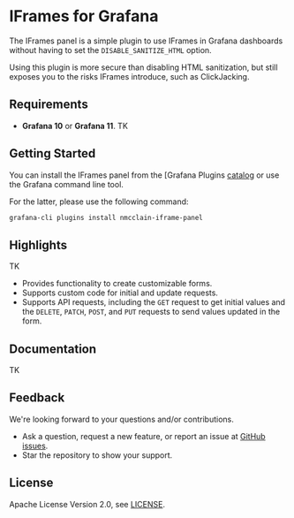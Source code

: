 # IFrames for Grafana

The IFrames panel is a simple plugin to use IFrames in Grafana dashboards without having to set the `DISABLE_SANITIZE_HTML` option.

Using this plugin is more secure than disabling HTML sanitization, but still exposes you to the risks IFrames introduce, such as ClickJacking.


## Requirements

- **Grafana 10** or **Grafana 11**. TK

## Getting Started

You can install the IFrames panel from the [Grafana Plugins [catalog](https://grafana.com/grafana/plugins/nmcclain-iframe-panel/) or use the Grafana command line tool.

For the latter, please use the following command:

```bash
grafana-cli plugins install nmcclain-iframe-panel
```

## Highlights

TK
- Provides functionality to create customizable forms.
- Supports custom code for initial and update requests.
- Supports API requests, including the `GET` request to get initial values and the `DELETE`, `PATCH`, `POST`, and `PUT` requests to send values updated in the form.

## Documentation

TK

## Feedback

We're looking forward to your questions and/or contributions.

- Ask a question, request a new feature, or report an issue at [GitHub issues](https://github.com/nmcclain/nmcclain-iframe-panel/issues).
- Star the repository to show your support.

## License

Apache License Version 2.0, see [LICENSE](https://github.com/nmcclain/nmcclain-iframe-panel/blob/main/LICENSE).
